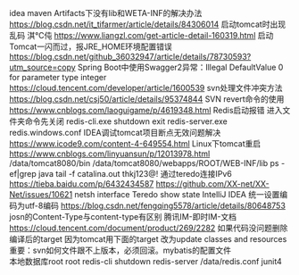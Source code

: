 idea maven Artifacts下没有lib和WETA-INF的解决办法
	https://blog.csdn.net/it_tifarmer/article/details/84306014
启动tomcat时出现乱码 淇℃伅
	https://www.liangzl.com/get-article-detail-160319.html
启动Tomcat一闪而过，报JRE_HOME环境配置错误
	https://blog.csdn.net/github_36032947/article/details/78730593?utm_source=copy
Spring Boot中使用Swagger2异常：Illegal DefaultValue 0 for parameter type integer
	https://cloud.tencent.com/developer/article/1600539
svn处理文件冲突方法
	https://blog.csdn.net/csj50/article/details/95374844
SVN revert命令的使用
	https://www.cnblogs.com/laoguigame/p/4619348.html
Redis启动报错
	进入文件夹命令先关闭
	redis-cli.exe	shutdown exit	redis-server.exe redis.windows.conf
IDEA调试tomcat项目断点无效问题解决
	https://www.icode9.com/content-4-649554.html
Linux下tomcat重启
	https://www.cnblogs.com/linyuansun/p/12013978.html
	/data/tomcat8080/bin
	/data/tomcat8080/webapps/ROOT/WEB-INF/lib
	ps -ef|grep java
	tail -f catalina.out
	thkj123@!
通过teredo连接IPv6
	https://tieba.baidu.com/p/6432434587
	https://github.com/XX-net/XX-Net/issues/10621
	netsh interface Teredo show state
IntelliJ IDEA 统一设置编码为utf-8编码
	https://blog.csdn.net/fengqing5578/article/details/80648753
josn的Content-Type与content-type有区别
腾讯IM-即时IM-文档
	https://cloud.tencent.com/document/product/269/2282
如果代码没问题删除编译后的target
因为tomcat用下面的target
改为update classes and resources
重要：svn如何文件跟不上版本，必须回滚。mybatis的配置文件	
本地数据库root root
redis-cli shutdown
redis-server /data/redis.conf
junit4
